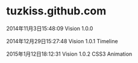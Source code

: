 tuzkiss.github.com
==================

2014年11月3日15:48:09 Vision 1.0.0

2014年12月29日15:27:48 Vision 1.0.1 Timeline

2015年1月12日18:12:31 Vision 1.0.2 CSS3 Animation
